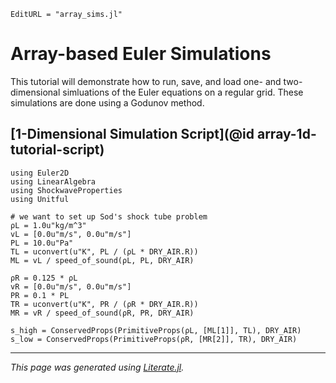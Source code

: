 ```@meta
EditURL = "array_sims.jl"
```

# Array-based Euler Simulations

This tutorial will demonstrate how to run, save, and load one- and two-dimensional simluations of the
Euler equations on a regular grid. These simulations are done using a Godunov method.

## [1-Dimensional Simulation Script](@id array-1d-tutorial-script)

````@example array_sims
using Euler2D
using LinearAlgebra
using ShockwaveProperties
using Unitful

# we want to set up Sod's shock tube problem
ρL = 1.0u"kg/m^3"
vL = [0.0u"m/s", 0.0u"m/s"]
PL = 10.0u"Pa"
TL = uconvert(u"K", PL / (ρL * DRY_AIR.R))
ML = vL / speed_of_sound(ρL, PL, DRY_AIR)

ρR = 0.125 * ρL
vR = [0.0u"m/s", 0.0u"m/s"]
PR = 0.1 * PL
TR = uconvert(u"K", PR / (ρR * DRY_AIR.R))
MR = vR / speed_of_sound(ρR, PR, DRY_AIR)

s_high = ConservedProps(PrimitiveProps(ρL, [ML[1]], TL), DRY_AIR)
s_low = ConservedProps(PrimitiveProps(ρR, [MR[2]], TR), DRY_AIR)
````

---

*This page was generated using [Literate.jl](https://github.com/fredrikekre/Literate.jl).*

